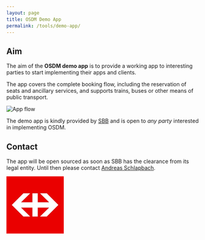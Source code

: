 ```yaml
---
layout: page
title: OSDM Demo App
permalink: /tools/demo-app/
---
```


## Aim

The aim of the **OSDM demo app** is to provide a working app to interesting parties to start
implementing their apps and clients.

The app covers the complete booking flow, including the reservation of seats and ancillary
services, and supports trains, buses or other means of public transport.

![App flow](https://unioninternationalcheminsdefer.github.io/OSDM/images/blog/osdm-app-flow.gif)

The demo app is kindly provided by [SBB](https://www.sbb.ch) and is open to *any party*
interested in implementing OSDM.

## Contact

The app will be open sourced as soon as SBB has the clearance from its legal entity. Until
then please contact [Andreas Schlapbach](https://www.linkedin.com/in/andreas-schlapbach/).

![SBB](../images/logo/SBB-logo.png)